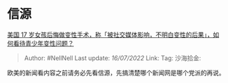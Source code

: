 # 信源
[美国 17 岁女孩后悔做变性手术，称「被社交媒体影响，不明白变性的后果」，如何看待青少年变性问题？](https://www.zhihu.com/question/542881670/answer/2577930113)

> Author: #NellNell
> Last update: *16/07/2022*
> Link:
> Tag:
> 沙海拾金:

欧美的新闻看内容之前请务必先看信源，先搞清楚哪个新闻网是哪个党派的再说。
